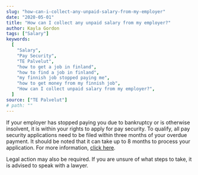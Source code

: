 ```yaml
---
slug: "how-can-i-collect-any-unpaid-salary-from-my-employer"
date: "2020-05-01"
title: "How can I collect any unpaid salary from my employer?"
author: Kayla Gordon
tags: ["Salary"]
keywords:
  [
    "Salary",
    "Pay Security",
    "TE Palvelut",
    "how to get a job in finland",
    "how to find a job in finland",
    "my finnish job stopped paying me",
    "how to get money from my finnish job",
    "How can I collect unpaid salary from my employer?",
  ]
source: ["TE Palvelut"]
# path: ""
---
```


If your employer has stopped paying you due to bankruptcy or is otherwise insolvent, it is within your rights to apply for pay security. To qualify, all pay security applications need to be filed within three months of your overdue payment. It should be noted that it can take up to 8 months to process your application. For more information, <a href="http://www.te-palvelut.fi/te/en/jobseekers/finding_job/employment_relationship/pay_security/index.html" >click here</a>.

Legal action may also be required. If you are unsure of what steps to take, it is advised to speak with a lawyer.
